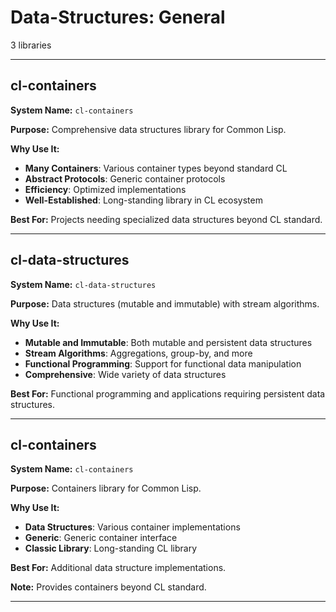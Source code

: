 # Data-Structures: General

3 libraries

---

## cl-containers

**System Name:** `cl-containers`

**Purpose:** Comprehensive data structures library for Common Lisp.

**Why Use It:**
- **Many Containers**: Various container types beyond standard CL
- **Abstract Protocols**: Generic container protocols
- **Efficiency**: Optimized implementations
- **Well-Established**: Long-standing library in CL ecosystem

**Best For:** Projects needing specialized data structures beyond CL standard.

---


## cl-data-structures

**System Name:** `cl-data-structures`

**Purpose:** Data structures (mutable and immutable) with stream algorithms.

**Why Use It:**
- **Mutable and Immutable**: Both mutable and persistent data structures
- **Stream Algorithms**: Aggregations, group-by, and more
- **Functional Programming**: Support for functional data manipulation
- **Comprehensive**: Wide variety of data structures

**Best For:** Functional programming and applications requiring persistent data structures.

---


## cl-containers

**System Name:** `cl-containers`

**Purpose:** Containers library for Common Lisp.

**Why Use It:**
- **Data Structures**: Various container implementations
- **Generic**: Generic container interface
- **Classic Library**: Long-standing CL library

**Best For:** Additional data structure implementations.

**Note:** Provides containers beyond CL standard.

---


